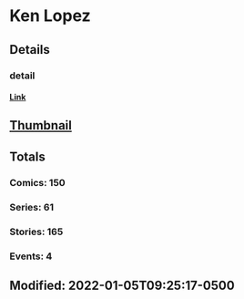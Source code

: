 # Ken  Lopez 
## Details
### detail
#### [Link](http://marvel.com/comics/creators/13131/ken_lopez?utm_campaign=apiRef&utm_source=225578a89fc76f3d20fbffda5d17a88d)
## [Thumbnail](http://i.annihil.us/u/prod/marvel/i/mg/b/40/image_not_available.jpg)
## Totals
### Comics: 150
### Series: 61
### Stories: 165
### Events: 4
## Modified: 2022-01-05T09:25:17-0500